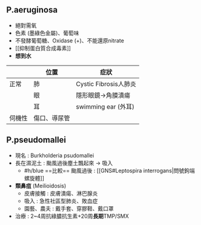 ## P.aeruginosa
- 絕對需氧
- 色素 (墨綠色金屬)、葡萄味
- 不發酵葡萄糖、Oxidase (+)、不能還原nitrate
- [[抑制蛋白質合成毒素]]
- **想到水**

|        | 位置         | 症狀                  |
|--------|--------------|-----------------------|
| 正常   | 肺           | Cystic Fibrosis人肺炎 |
|        | 眼           | 隱形眼鏡->角膜潰瘍    |
|        | 耳           | swimming ear (外耳)   |
| 伺機性 | 傷口、導尿管 |                       |
## P.pseudomallei
- 現名 : Burkholderia psudomallei
- 長在濕泥土 : 颱風過後塵土飄起來 -> 吸入
	- #h/blue ==比較== 颱風過後 : [[GNS#Leptospira interrogans|問號鉤端螺旋體]]
- **類鼻疽** (Meilioidosis)
	- 皮膚接觸 : 皮膚潰瘍、淋巴腺炎
	- 吸入 : 急性社區型肺炎、敗血症
	- 園藝、農夫 : 戴手套、穿膠鞋、戴口罩
- 治療 : 2~4周抗綠膿抗生素+20周**長期**TMP/SMX